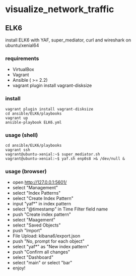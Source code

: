 # visualize_network_traffic
## ELK6
install ELK6 with YAF, super_mediator, curl and wireshark on ubuntu/xenial64

### requirements
* VirtualBox
* Vagrant
* Ansible ( >= 2.2)
* vagrant plugin install vagrant-disksize

### install
    vagrant plugin install vagrant-disksize
    cd ansible/ELK6/playbooks
    vagrant up
    ansible-playbook ELK6.yml

### usage (shell)
    cd ansible/ELK6/playbooks
    vagrant ssh
    vagrant@ubuntu-xenial:~$ super_mediator.sh
    vagrant@ubuntu-xenial:~$ yaf.sh enp0s8 >& /dev/null &

### usage (browser)
- open http://127.0.0.1:5601/
- select "Management"
- select "Index Patterns"
- select "Create Index Pattern"
- input "yaf*" in index pattern
- select "@timestamp" in Time Filter field name
- push "Create index pattern"
- select "Maagement"
- select "Saved Objects"
- push "Import"
- File Upload: kibana6/export.json
- push "No, prompt for each object"
- select "yaf*" as "New index pattern"
- push "Confirm all changes"
- select "Dashboard"
- select "main" or select "bar"
- enjoy!
